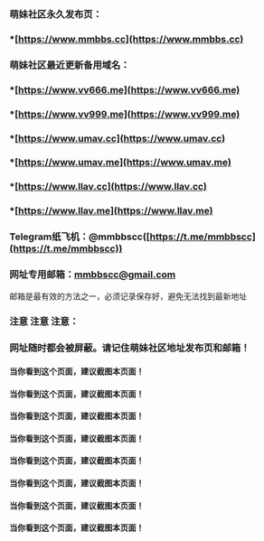 ### 萌妹社区永久发布页：
### *[https://www.mmbbs.cc](https://www.mmbbs.cc)  
### 萌妹社区最近更新备用域名：
### *[https://www.vv666.me](https://www.vv666.me)  
### *[https://www.vv999.me](https://www.vv999.me) 

### *[https://www.umav.cc](https://www.umav.cc)   
### *[https://www.umav.me](https://www.umav.me) 

### *[https://www.llav.cc](https://www.llav.cc)  
### *[https://www.llav.me](https://www.llav.me)   


### Telegram纸飞机：@mmbbscc([https://t.me/mmbbscc](https://t.me/mmbbscc))

### 网址专用邮箱：mmbbscc@gmail.com

邮箱是最有效的方法之一，必须记录保存好，避免无法找到最新地址



### 注意 注意 注意：
### 网址随时都会被屏蔽。请记住萌妹社区地址发布页和邮箱！
#### 当你看到这个页面，建议截图本页面！ 
#### 当你看到这个页面，建议截图本页面！ 
#### 当你看到这个页面，建议截图本页面！ 
#### 当你看到这个页面，建议截图本页面！ 
#### 当你看到这个页面，建议截图本页面！ 
#### 当你看到这个页面，建议截图本页面！ 
#### 当你看到这个页面，建议截图本页面！ 
#### 当你看到这个页面，建议截图本页面！ 
